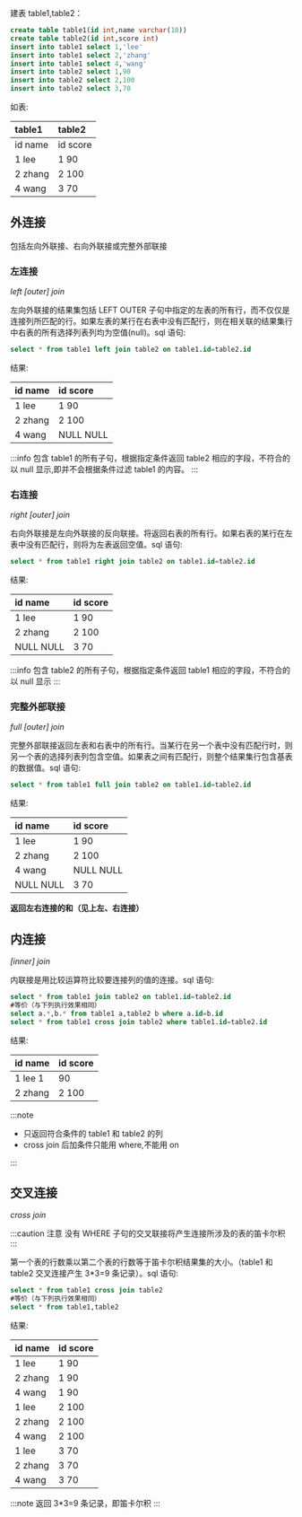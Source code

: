 建表 table1,table2：

```sql
create table table1(id int,name varchar(10))
create table table2(id int,score int)
insert into table1 select 1,'lee'
insert into table1 select 2,'zhang'
insert into table1 select 4,'wang'
insert into table2 select 1,90
insert into table2 select 2,100
insert into table2 select 3,70
```

如表:

| table1  | table2   |
| :------ | :------- |
| id name | id score |
| 1 lee   | 1 90     |
| 2 zhang | 2 100    |
| 4 wang  | 3 70     |

## 外连接

包括左向外联接、右向外联接或完整外部联接

### 左连接

_left \[outer\] join_

左向外联接的结果集包括 LEFT OUTER 子句中指定的左表的所有行，而不仅仅是连接列所匹配的行。如果左表的某行在右表中没有匹配行，则在相关联的结果集行中右表的所有选择列表列均为空值(null)。sql 语句:

```sql
select * from table1 left join table2 on table1.id=table2.id
```

结果:

| id name | id score  |
| :------ | :-------- |
| 1 lee   | 1 90      |
| 2 zhang | 2 100     |
| 4 wang  | NULL NULL |

:::info
包含 table1 的所有子句，根据指定条件返回 table2 相应的字段，不符合的以 null 显示,即并不会根据条件过滤 table1 的内容。
:::

### 右连接

_right \[outer\] join_

右向外联接是左向外联接的反向联接。将返回右表的所有行。如果右表的某行在左表中没有匹配行，则将为左表返回空值。sql 语句:

```sql
select * from table1 right join table2 on table1.id=table2.id
```

结果:

| id name   | id score |
| :-------- | :------- |
| 1 lee     | 1 90     |
| 2 zhang   | 2 100    |
| NULL NULL | 3 70     |

:::info
包含 table2 的所有子句，根据指定条件返回 table1 相应的字段，不符合的以 null 显示
:::

### 完整外部联接

_full \[outer\] join_

完整外部联接返回左表和右表中的所有行。当某行在另一个表中没有匹配行时，则另一个表的选择列表列包含空值。如果表之间有匹配行，则整个结果集行包含基表的数据值。sql 语句:

```sql
select * from table1 full join table2 on table1.id=table2.id
```

结果:

| id name   | id score  |
| :-------- | :-------- |
| 1 lee     | 1 90      |
| 2 zhang   | 2 100     |
| 4 wang    | NULL NULL |
| NULL NULL | 3 70      |

**返回左右连接的和（见上左、右连接）**

## 内连接

_\[inner\] join_

内联接是用比较运算符比较要连接列的值的连接。sql 语句:

```sql
select * from table1 join table2 on table1.id=table2.id
#等价（与下列执行效果相同）
select a.*,b.* from table1 a,table2 b where a.id=b.id
select * from table1 cross join table2 where table1.id=table2.id
```

结果:

| id name | id score |
| :------ | :------- |
| 1 lee 1 | 90       |
| 2 zhang | 2 100    |

:::note

- 只返回符合条件的 table1 和 table2 的列
- cross join 后加条件只能用 where,不能用 on

:::

## 交叉连接

_cross join_

:::caution 注意
没有 WHERE 子句的交叉联接将产生连接所涉及的表的笛卡尔积
:::

第一个表的行数乘以第二个表的行数等于笛卡尔积结果集的大小。（table1 和 table2 交叉连接产生 3\*3=9 条记录）。sql 语句:

```sql
select * from table1 cross join table2
#等价（与下列执行效果相同）
select * from table1,table2
```

结果:

| id name | id score |
| :------ | :------- |
| 1 lee   | 1 90     |
| 2 zhang | 1 90     |
| 4 wang  | 1 90     |
| 1 lee   | 2 100    |
| 2 zhang | 2 100    |
| 4 wang  | 2 100    |
| 1 lee   | 3 70     |
| 2 zhang | 3 70     |
| 4 wang  | 3 70     |

:::note
返回 3\*3=9 条记录，即笛卡尔积
:::
